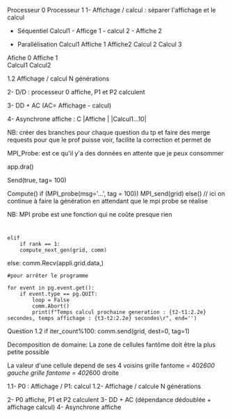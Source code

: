 Processeur 0  Processeur 1
1- Affichage / calcul : séparer l'affichage et le calcul  
- Séquentiel 
Calcul1 - Afficge 1 - calcul 2 - Affiche 2

- Parallélisation
Calcul1 Affiche 1     Affiche2
        Calcul 2      Calcul 3

Afiche 0    Affiche 1     
    Calcul1     Calcul2

1.2 Affichage / calcul N générations
       
2- D/D : processeur 0 affiche, P1 et P2 calculent

3- DD + AC (AC= Affichage - calcul)

4- Asynchrone affiche : C
|Affiche     |
|Calcul1...10|

NB: créer des branches pour chaque question du tp
et faire des merge requests pour que le prof puisse voir, facilite la correction et permet de

MPI_Probe: est ce qu'il y'a des données en attente que je peux consommer


app.dra()

Send(true, tag= 100)

Compute()
    if (MPI_probe(msg='...', tag = 100))
        MPI_send(grid)
    else() // ici on continue à faire la génération en attendant que le mpi probe se réalise

NB: MPI probe est une fonction qui ne coûte presque rien


# 
    elif 
        if rank == 1:
        compute_next_gen(grid, comm)
else:
    comm.Recv(appli.grid.data,)
    
    #pour arrêter le programme
    
    for event in pg.event.get():
        if event.type == pg.QUIT:
            loop = False
            comm.Abort()
            print(f"Temps calcul prochaine generation : {t2-t1:2.2e} secondes, temps affichage : {t3-t2:2.2e} secondes\r", end='')
            
Question 1.2
if iter_count%100:
comm.send(grid, dest=0, tag=1)


Decomposition de domaine: La zone de cellules fantôme doit être la plus petite possible

La valeur d'une cellule depend de ses 4 voisins
grille fantome = 402*600 gauche
grille fantome = 402*600 droite


1.1- P0 : Affichage / P1: calcul
1.2- Affichage / calcule N générations

2- P0 affiche, P1 et P2 calculent
3- DD + AC (dépendance dédoublée + affichage calcul)
4- Asynchrone affiche